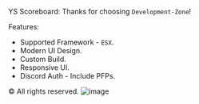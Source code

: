 YS Scoreboard:
Thanks for choosing `Development-Zone`!

Features: 
- Supported Framework - `ESX`.
- Modern UI Design.
- Custom Build.
- Responsive UI.
- Discord Auth - Include PFPs.

©️ All rights reserved.
![image](https://user-images.githubusercontent.com/81599998/122256535-d7475980-ced7-11eb-8b58-1e3d4c6af8ee.png)
